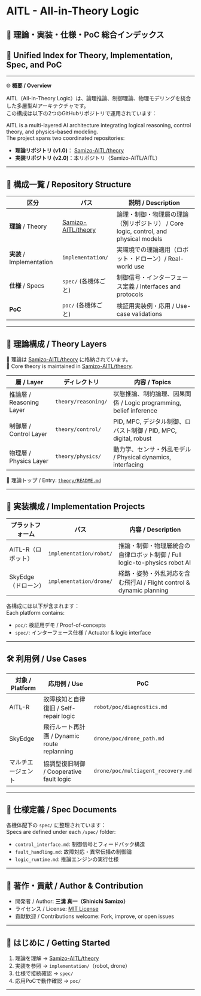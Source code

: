 # AITL - All-in-Theory Logic  
## 📘 理論・実装・仕様・PoC 総合インデックス  
## 📘 Unified Index for Theory, Implementation, Spec, and PoC

---

🌐 **概要 / Overview**

AITL（All-in-Theory Logic）は、論理推論、制御理論、物理モデリングを統合した多層型AIアーキテクチャです。  
この構成は以下の2つのGitHubリポジトリで運用されています：

AITL is a multi-layered AI architecture integrating logical reasoning, control theory, and physics-based modeling.  
The project spans two coordinated repositories:

- **理論リポジトリ (v1.0)**： [Samizo-AITL/theory](https://github.com/Samizo-AITL/theory)  
- **実装リポジトリ (v2.0)**：本リポジトリ（Samizo-AITL/AITL）  

---

## 📂 構成一覧 / Repository Structure

| 区分 | パス | 説明 / Description |
|------|------|-------------------|
| **理論** / Theory | [Samizo-AITL/theory](https://github.com/Samizo-AITL/theory) | 論理・制御・物理層の理論（別リポジトリ） / Core logic, control, and physical models |
| **実装** / Implementation | `implementation/` | 実環境での理論適用（ロボット・ドローン）/ Real-world use |
| **仕様** / Specs | `spec/` (各機体ごと) | 制御信号・インターフェース定義 / Interfaces and protocols |
| **PoC** | `poc/` (各機体ごと) | 検証用実装例・応用 / Use-case validations |

---

## 🧠 理論構成 / Theory Layers

📘 理論は [Samizo-AITL/theory](https://github.com/Samizo-AITL/theory) に格納されています。  
📘 Core theory is maintained in [Samizo-AITL/theory](https://github.com/Samizo-AITL/theory).

| 層 / Layer | ディレクトリ | 内容 / Topics |
|------------|--------------|---------------|
| 推論層 / Reasoning Layer | `theory/reasoning/` | 状態推論、制約論理、因果関係 / Logic programming, belief inference |
| 制御層 / Control Layer | `theory/control/` | PID, MPC, デジタル制御、ロバスト制御 / PID, MPC, digital, robust |
| 物理層 / Physics Layer | `theory/physics/` | 動力学、センサ・外乱モデル / Physical dynamics, interfacing |

🔗 理論トップ / Entry: [`theory/README.md`](https://github.com/Samizo-AITL/theory/blob/main/README.md)

---

## 🤖 実装構成 / Implementation Projects

| プラットフォーム | パス | 内容 / Description |
|------------------|------|--------------------|
| AITL-R（ロボット） | `implementation/robot/` | 推論・制御・物理層統合の自律ロボット制御 / Full logic-to-physics robot AI |
| SkyEdge（ドローン） | `implementation/drone/` | 経路・姿勢・外乱対応を含む飛行AI / Flight control & dynamic planning |

各構成には以下が含まれます：  
Each platform contains:

- `poc/`: 検証用デモ / Proof-of-concepts  
- `spec/`: インターフェース仕様 / Actuator & logic interface

---

## 🛠 利用例 / Use Cases

| 対象 / Platform | 応用例 / Use | PoC |
|------------------|-------------|-----|
| AITL-R | 故障検知と自律復旧 / Self-repair logic | `robot/poc/diagnostics.md` |
| SkyEdge | 飛行ルート再計画 / Dynamic route replanning | `drone/poc/drone_path.md` |
| マルチエージェント | 協調型復旧制御 / Cooperative fault logic | `drone/poc/multiagent_recovery.md` |

---

## 📑 仕様定義 / Spec Documents

各機体配下の `spec/` に整理されています：  
Specs are defined under each `/spec/` folder:

- `control_interface.md`: 制御信号とフィードバック構造  
- `fault_handling.md`: 故障対応・異常伝播の制御論  
- `logic_runtime.md`: 推論エンジンの実行仕様

---

## 👤 著作・貢献 / Author & Contribution

- 開発者 / Author: **三溝 真一（Shinichi Samizo）**  
- ライセンス / License: [MIT License](./LICENSE)  
- 貢献歓迎 / Contributions welcome: Fork, improve, or open issues

---

## 🚀 はじめに / Getting Started

1. 理論を理解 → [Samizo-AITL/theory](https://github.com/Samizo-AITL/theory)  
2. 実装を参照 → `implementation/`（robot, drone）  
3. 仕様で接続確認 → `spec/`  
4. 応用PoCで動作確認 → `poc/`  

---
